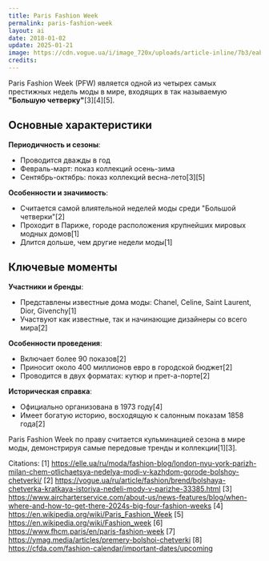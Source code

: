 ```yaml
---
title: Paris Fashion Week
permalink: paris-fashion-week
layout: ai
date: 2018-01-02
update: 2025-01-21
image: https://cdn.vogue.ua/i/image_720x/uploads/article-inline/7b3/eab/dba/5c76dbaeab7b3.jpeg.webp
credits:
---
```


Paris Fashion Week (PFW) является одной из четырех самых престижных недель моды в мире, входящих в так называемую **"Большую четверку"**[3][4][5].

## Основные характеристики

**Периодичность и сезоны**:
- Проводится дважды в год
- Февраль-март: показ коллекций осень-зима
- Сентябрь-октябрь: показ коллекций весна-лето[3][5]

**Особенности и значимость**:
- Считается самой влиятельной неделей моды среди "Большой четверки"[2]
- Проходит в Париже, городе расположения крупнейших мировых модных домов[1]
- Длится дольше, чем другие недели моды[1]

## Ключевые моменты

**Участники и бренды**:
- Представлены известные дома моды: Chanel, Celine, Saint Laurent, Dior, Givenchy[1]
- Участвуют как известные, так и начинающие дизайнеры со всего мира[2]

**Особенности проведения**:
- Включает более 90 показов[2]
- Приносит около 400 миллионов евро в городской бюджет[2]
- Проводится в двух форматах: кутюр и прет-а-порте[2]

**Историческая справка**:
- Официально организована в 1973 году[4]
- Имеет богатую историю, восходящую к салонным показам 1858 года[2]

Paris Fashion Week по праву считается кульминацией сезона в мире моды, демонстрируя самые передовые тренды и коллекции[1][3].

Citations:
[1] https://elle.ua/ru/moda/fashion-blog/london-nyu-york-parizh-milan-chem-otlichaetsya-nedelya-modi-v-kazhdom-gorode-bolshoy-chetverki/
[2] https://vogue.ua/ru/article/fashion/brend/bolshaya-chetverka-kratkaya-istoriya-nedeli-mody-v-parizhe-33385.html
[3] https://www.aircharterservice.com/about-us/news-features/blog/when-where-and-how-to-get-there-2024s-big-four-fashion-weeks
[4] https://en.wikipedia.org/wiki/Paris_Fashion_Week
[5] https://en.wikipedia.org/wiki/Fashion_week
[6] https://www.fhcm.paris/en/paris-fashion-week
[7] https://ymag.media/articles/premery-bolshoi-chetverki
[8] https://cfda.com/fashion-calendar/important-dates/upcoming
